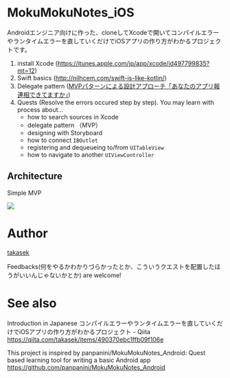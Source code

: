 # MokuMokuNotes_iOS

Androidエンジニア向けに作った、cloneしてXcodeで開いてコンパイルエラーやランタイムエラーを直していくだけでiOSアプリの作り方がわかるプロジェクトです。

1. install Xcode (https://itunes.apple.com/jp/app/xcode/id497799835?mt=12)
1. Swift basics (http://nilhcem.com/swift-is-like-kotlin/)
1. Delegate pattern ([MVPパターンによる設計アプローチ「あなたのアプリ報連相できてますか」](https://www.slideshare.net/yudaiyokoyama3/ss-41283302))
1. Quests (Resolve the errors occured step by step).  You may learn with process about...
    - how to search sources in Xcode
    - delegate pattern （MVP）
    - designing with Storyboard
    - how to connect `IBOutlet`
    - registering and dequeueing to/from `UITableView`
    - how to navigate to another `UIViewController`

## Architecture

Simple MVP

[![](http://www.plantuml.com/plantuml/svg/SoWkIImgAStDuVBBBqdroImk2SjCBNVEpoifoi_9IIrIqBLJ0Ca45AKMf-QL00Mi5D9JIq12nHgQN4XI2BL1gGNvnPab-KMLc8eHSY3LBgMvkPKkYIM9mK2HLFogCTsHXwB29JCbA3KvDRCi5M927eZ4wa9CVyACGwZ4OPf3QbuACB00)](http://www.plantuml.com/plantuml/uml/SoWkIImgAStDuVBBBqdroImk2SjCBNVEpoifoi_9IIrIqBLJ0Ca45AKMf-QL00Mi5D9JIq12nHgQN4XI2BL1gGNvnPab-KMLc8eHSY3LBgMvkPKkYIM9mK2HLFogCTsHXwB29JCbA3KvDRCi5M927eZ4wa9CVyACGwZ4OPf3QbuACB00)

# Author

[takasek](https://twitter.com/takasek/)

Feedbacks(何をやるかわかりづらかったとか、こういうクエストを配置したほうがいいんじゃないかとか) are welcome!

# See also

Introduction in Japanese
コンパイルエラーやランタイムエラーを直していくだけでiOSアプリの作り方がわかるプロジェクト - Qiita
https://qiita.com/takasek/items/490370ebc1ffb09f106e

This project is inspired by
panpanini/MokuMokuNotes_Android: Quest based learning tool for writing a basic Android app
https://github.com/panpanini/MokuMokuNotes_Android
